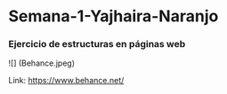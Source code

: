 # Semana-1-Yajhaira-Naranjo

### Ejercicio de estructuras en páginas web

![] (Behance.jpeg)

Link: https://www.behance.net/ 
